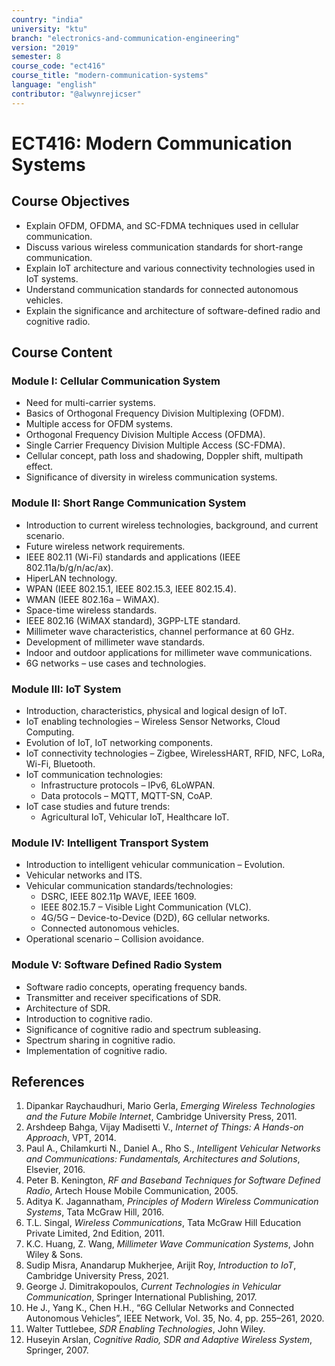 ```yaml
---
country: "india"
university: "ktu"
branch: "electronics-and-communication-engineering"
version: "2019"
semester: 8
course_code: "ect416"
course_title: "modern-communication-systems"
language: "english"
contributor: "@alwynrejicser"
---
```


# ECT416: Modern Communication Systems

## Course Objectives

- Explain OFDM, OFDMA, and SC-FDMA techniques used in cellular communication.
- Discuss various wireless communication standards for short-range communication.
- Explain IoT architecture and various connectivity technologies used in IoT systems.
- Understand communication standards for connected autonomous vehicles.
- Explain the significance and architecture of software-defined radio and cognitive radio.

## Course Content

### Module I: Cellular Communication System
- Need for multi-carrier systems.
- Basics of Orthogonal Frequency Division Multiplexing (OFDM).
- Multiple access for OFDM systems.
- Orthogonal Frequency Division Multiple Access (OFDMA).
- Single Carrier Frequency Division Multiple Access (SC-FDMA).
- Cellular concept, path loss and shadowing, Doppler shift, multipath effect.
- Significance of diversity in wireless communication systems.

### Module II: Short Range Communication System
- Introduction to current wireless technologies, background, and current scenario.
- Future wireless network requirements.
- IEEE 802.11 (Wi-Fi) standards and applications (IEEE 802.11a/b/g/n/ac/ax).
- HiperLAN technology.
- WPAN (IEEE 802.15.1, IEEE 802.15.3, IEEE 802.15.4).
- WMAN (IEEE 802.16a – WiMAX).
- Space-time wireless standards.
- IEEE 802.16 (WiMAX standard), 3GPP-LTE standard.
- Millimeter wave characteristics, channel performance at 60 GHz.
- Development of millimeter wave standards.
- Indoor and outdoor applications for millimeter wave communications.
- 6G networks – use cases and technologies.

### Module III: IoT System
- Introduction, characteristics, physical and logical design of IoT.
- IoT enabling technologies – Wireless Sensor Networks, Cloud Computing.
- Evolution of IoT, IoT networking components.
- IoT connectivity technologies – Zigbee, WirelessHART, RFID, NFC, LoRa, Wi-Fi, Bluetooth.
- IoT communication technologies:
  - Infrastructure protocols – IPv6, 6LoWPAN.
  - Data protocols – MQTT, MQTT-SN, CoAP.
- IoT case studies and future trends:
  - Agricultural IoT, Vehicular IoT, Healthcare IoT.

### Module IV: Intelligent Transport System
- Introduction to intelligent vehicular communication – Evolution.
- Vehicular networks and ITS.
- Vehicular communication standards/technologies:
  - DSRC, IEEE 802.11p WAVE, IEEE 1609.
  - IEEE 802.15.7 – Visible Light Communication (VLC).
  - 4G/5G – Device-to-Device (D2D), 6G cellular networks.
  - Connected autonomous vehicles.
- Operational scenario – Collision avoidance.

### Module V: Software Defined Radio System
- Software radio concepts, operating frequency bands.
- Transmitter and receiver specifications of SDR.
- Architecture of SDR.
- Introduction to cognitive radio.
- Significance of cognitive radio and spectrum subleasing.
- Spectrum sharing in cognitive radio.
- Implementation of cognitive radio.

## References

1. Dipankar Raychaudhuri, Mario Gerla, *Emerging Wireless Technologies and the Future Mobile Internet*, Cambridge University Press, 2011.  
2. Arshdeep Bahga, Vijay Madisetti V., *Internet of Things: A Hands-on Approach*, VPT, 2014.  
3. Paul A., Chilamkurti N., Daniel A., Rho S., *Intelligent Vehicular Networks and Communications: Fundamentals, Architectures and Solutions*, Elsevier, 2016.  
4. Peter B. Kenington, *RF and Baseband Techniques for Software Defined Radio*, Artech House Mobile Communication, 2005.  
5. Aditya K. Jagannatham, *Principles of Modern Wireless Communication Systems*, Tata McGraw Hill, 2016.  
6. T.L. Singal, *Wireless Communications*, Tata McGraw Hill Education Private Limited, 2nd Edition, 2011.  
7. K.C. Huang, Z. Wang, *Millimeter Wave Communication Systems*, John Wiley & Sons.  
8. Sudip Misra, Anandarup Mukherjee, Arijit Roy, *Introduction to IoT*, Cambridge University Press, 2021.  
9. George J. Dimitrakopoulos, *Current Technologies in Vehicular Communication*, Springer International Publishing, 2017.  
10. He J., Yang K., Chen H.H., “6G Cellular Networks and Connected Autonomous Vehicles”, IEEE Network, Vol. 35, No. 4, pp. 255–261, 2020.  
11. Walter Tuttlebee, *SDR Enabling Technologies*, John Wiley.  
12. Huseyin Arslan, *Cognitive Radio, SDR and Adaptive Wireless System*, Springer, 2007.  

